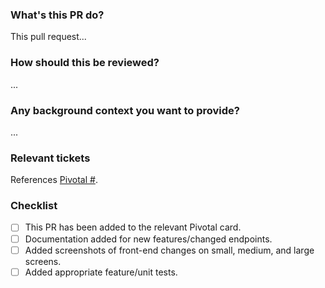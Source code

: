### What's this PR do?

This pull request...

### How should this be reviewed?

...

### Any background context you want to provide?

...

### Relevant tickets

References [Pivotal #]().

### Checklist

- [ ] This PR has been added to the relevant Pivotal card.
- [ ] Documentation added for new features/changed endpoints.
- [ ] Added screenshots of front-end changes on small, medium, and large screens.
- [ ] Added appropriate feature/unit tests.
